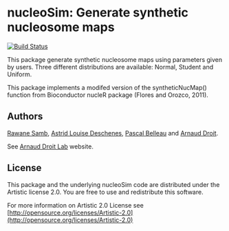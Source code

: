 nucleoSim: Generate synthetic nucleosome maps
=====================

[![Build Status](https://travis-ci.org/adeschen/consensusSeekeR.svg?branch=master)](https://travis-ci.org/adeschen/nucleoSim)

This package generate synthetic nucleosome maps using
parameters given by users. Three different
distributions are available: Normal, Student and Uniform.

This package implements a modifed version of the 
syntheticNucMap() function from Bioconductor nucleR package 
(Flores and Orozco, 2011).

## Authors ##

[Rawane Samb](https://ca.linkedin.com/in/rawanesamb 
"Rawane Samb"), 
[Astrid Louise Deschenes](http://ca.linkedin.com/in/astriddeschenes 
"Astrid Louise Deschenes"), 
[Pascal Belleau](http://ca.linkedin.com/in/pascalbelleau 
"Pascal Belleau") 
and [Arnaud Droit](http://ca.linkedin.com/in/drarnaud 
"Arnaud Droit").

See [Arnaud Droit Lab](http://bioinformatique.ulaval.ca/home/ 
"Arnaud Droit Lab") website.

## License ##

This package and the underlying nucleoSim code are distributed under the 
Artistic license 2.0. You are free to use and redistribute this software. 

For more information on Artistic 2.0 License see
[http://opensource.org/licenses/Artistic-2.0](http://opensource.org/licenses/Artistic-2.0)
